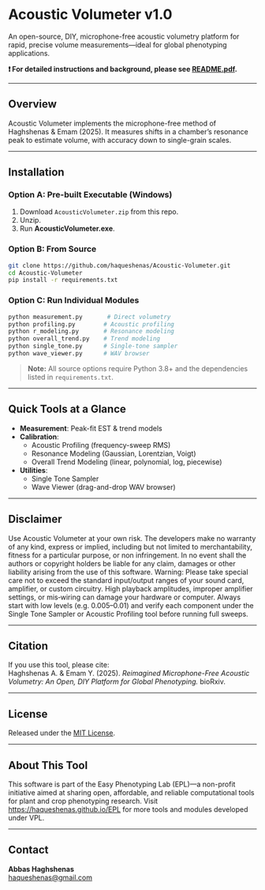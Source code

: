 # Acoustic Volumeter v1.0

An open-source, DIY, microphone-free acoustic volumetry platform for rapid, precise volume measurements—ideal for global phenotyping applications.

**❗ For detailed instructions and background, please see [README.pdf](README.pdf).**

---

## Overview

Acoustic Volumeter implements the microphone-free method of Haghshenas & Emam (2025). It measures shifts in a chamber’s resonance peak to estimate volume, with accuracy down to single-grain scales.

---

## Installation

### Option A: Pre-built Executable (Windows)
1. Download `AcousticVolumeter.zip` from this repo.  
2. Unzip.  
3. Run **AcousticVolumeter.exe**.

### Option B: From Source
```bash
git clone https://github.com/haqueshenas/Acoustic-Volumeter.git
cd Acoustic-Volumeter
pip install -r requirements.txt
```

### Option C: Run Individual Modules
```bash
python measurement.py       # Direct volumetry
python profiling.py        # Acoustic profiling
python r_modeling.py       # Resonance modeling
python overall_trend.py    # Trend modeling
python single_tone.py      # Single-tone sampler
python wave_viewer.py      # WAV browser
```

> **Note:** All source options require Python 3.8+ and the dependencies listed in `requirements.txt`.

---

## Quick Tools at a Glance

- **Measurement**: Peak-fit EST & trend models  
- **Calibration**:  
  - Acoustic Profiling (frequency-sweep RMS)  
  - Resonance Modeling (Gaussian, Lorentzian, Voigt)  
  - Overall Trend Modeling (linear, polynomial, log, piecewise)  
- **Utilities**:  
  - Single Tone Sampler  
  - Wave Viewer (drag-and-drop WAV browser)

---

## Disclaimer

Use Acoustic Volumeter at your own risk. The developers make no warranty of any kind, express or implied, including but not limited to merchantability, fitness for a particular purpose, or non infringement. In no event shall the authors or copyright holders be liable for any claim, damages or other liability arising from the use of this software.
Warning:
Please take special care not to exceed the standard input/output ranges of your sound card, amplifier, or custom circuitry. High playback amplitudes, improper amplifier settings, or mis‐wiring can damage your hardware or computer. Always start with low levels (e.g. 0.005–0.01) and verify each component under the Single Tone Sampler or Acoustic Profiling tool before running full sweeps.

---

## Citation

If you use this tool, please cite:  
Haghshenas A. & Emam Y. (2025). *Reimagined Microphone-Free Acoustic Volumetry: An Open, DIY Platform for Global Phenotyping.* bioRxiv.

---

## License

Released under the [MIT License](LICENSE).

---

## About This Tool

This software is part of the Easy Phenotyping Lab (EPL)—a non-profit initiative aimed at sharing open, affordable, and reliable computational tools for plant and crop phenotyping research. Visit https://haqueshenas.github.io/EPL for more tools and modules developed under VPL.

---

## Contact

**Abbas Haghshenas**  
haqueshenas@gmail.com  
